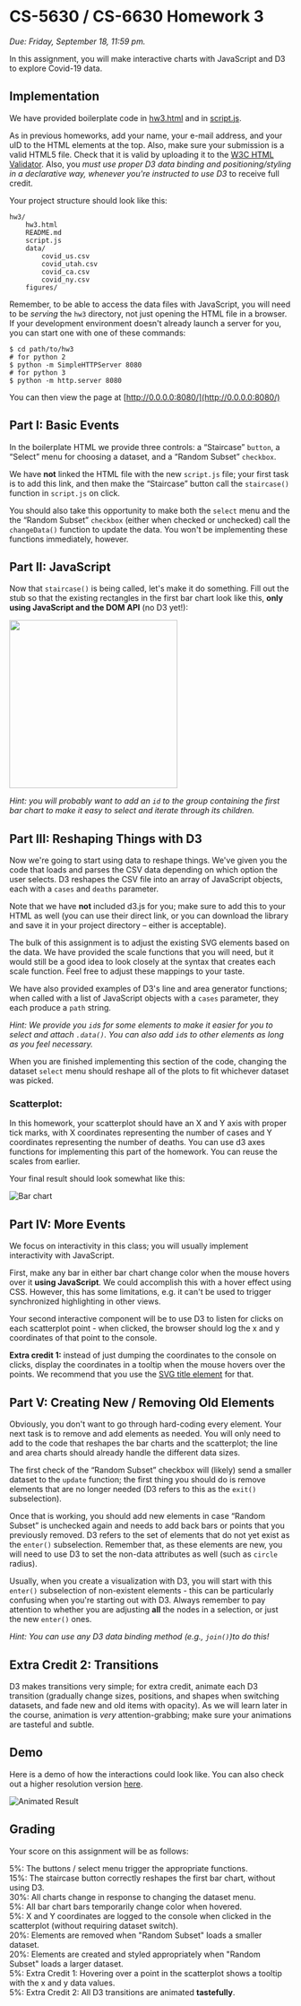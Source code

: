 # CS-5630 / CS-6630 Homework 3

_Due: Friday, September 18, 11:59 pm._

In this assignment, you will make interactive charts with JavaScript and D3 to explore Covid-19 data.

## Implementation

We have provided boilerplate code in [hw3.html](hw3.html) and in [script.js](script.js).

As in previous homeworks, add your name, your e-mail address, and your uID to the HTML elements at the top. Also, make sure your submission is a valid HTML5 file. Check that it is valid by uploading it to the [W3C HTML Validator](https://validator.w3.org/#validate_by_upload). Also, you _must use proper D3 data binding and positioning/styling in a declarative way, whenever you're instructed to use D3_ to receive full credit.

Your project structure should look like this:

    hw3/
        hw3.html
        README.md
        script.js
        data/
            covid_us.csv
            covid_utah.csv
            covid_ca.csv
            covid_ny.csv
        figures/

Remember, to be able to access the data files with JavaScript, you will need to be _serving_ the `hw3` directory, not just opening the HTML file in a browser. If your development environment doesn't already launch a server for you, you can start one with one of these commands:

    $ cd path/to/hw3
    # for python 2
    $ python -m SimpleHTTPServer 8080
    # for python 3
    $ python -m http.server 8080

You can then view the page at [http://0.0.0.0:8080/](http://0.0.0.0:8080/)

## Part I: Basic Events

In the boilerplate HTML we provide three controls: a “Staircase” `button`, a “Select” menu for choosing a dataset, and a “Random Subset” `checkbox`.

We have **not** linked the HTML file with the new `script.js` file; your first task is to add this link, and then make the “Staircase” button call the `staircase()` function in `script.js` on click.

You should also take this opportunity to make both the `select` menu and the the “Random Subset” `checkbox` (either when checked or unchecked) call the `changeData()` function to update the data. You won't be implementing these functions immediately, however.

## Part II: JavaScript

Now that `staircase()` is being called, let's make it do something. Fill out the stub so that the existing rectangles in the first bar chart look like this, **only using JavaScript and the DOM API** (no D3 yet!):

<img src="figures/staircase.png" height="300">

_Hint: you will probably want to add an `id` to the group containing the first bar chart to make it easy to select and iterate through its children._

## Part III: Reshaping Things with D3

Now we're going to start using data to reshape things. We've given you the code that loads and parses the CSV data depending on which option the user selects. D3 reshapes the CSV file into an array of JavaScript objects, each with a `cases` and `deaths` parameter.

Note that we have **not** included d3.js for you; make sure to add this to your HTML as well (you can use their direct link, or you can download the library and save it in your project directory – either is acceptable).

The bulk of this assignment is to adjust the existing SVG elements based on the data. We have provided the scale functions that you will need, but it would still be a good idea to look closely at the syntax that creates each scale function. Feel free to adjust these mappings to your taste.

We have also provided examples of D3's line and area generator functions; when called with a list of JavaScript objects with a `cases` parameter, they each produce a `path` string.

_Hint: We provide you `id`s for some elements to make it easier for you to select and attach `.data()`. You can also add `id`s to other elements as long as you feel necessary._

When you are finished implementing this section of the code, changing the dataset `select` menu should reshape all of the plots to fit whichever dataset was picked.

### Scatterplot:

In this homework, your scatterplot should have an X and Y axis with proper tick marks, with X coordinates representing the number of cases and Y coordinates representing the number of deaths. You can use d3 axes functions for implementing this part of the homework. You can reuse the scales from earlier.

Your final result should look somewhat like this:

![Bar chart](figures/screenshot.png)

## Part IV: More Events

We focus on interactivity in this class; you will usually implement interactivity with JavaScript.

First, make any bar in either bar chart change color when the mouse hovers over it **using JavaScript**. We could accomplish this with a hover effect using CSS. However, this has some limitations, e.g. it can't be used to trigger synchronized highlighting in other views.

Your second interactive component will be to use D3 to listen for clicks on each scatterplot point - when clicked, the browser should log the x and y coordinates of that point to the console.

**Extra credit 1:** instead of just dumping the coordinates to the console on clicks, display the coordinates in a tooltip when the mouse hovers over the points. We recommend that you use the [SVG title element](https://developer.mozilla.org/en-US/docs/Web/SVG/Element/title) for that.

## Part V: Creating New / Removing Old Elements

Obviously, you don't want to go through hard-coding every element. Your next task is to remove and add elements as needed. You will only need to add to the code that reshapes the bar charts and the scatterplot; the line and area charts should already handle the different data sizes.

The first check of the “Random Subset” checkbox will (likely) send a smaller dataset to the `update` function; the first thing you should do is remove elements that are no longer needed (D3 refers to this as the `exit()` subselection).

Once that is working, you should add new elements in case “Random Subset” is unchecked again and needs to add back bars or points that you previously removed. D3 refers to the set of elements that do not yet exist as the `enter()` subselection. Remember that, as these elements are new, you will need to use D3 to set the non-data attributes as well (such as `circle` radius).

Usually, when you create a visualization with D3, you will start with this `enter()` subselection of non-existent elements - this can be particularly confusing when you're starting out with D3. Always remember to pay attention to whether you are adjusting **all** the nodes in a selection, or just the new `enter()` ones.

_Hint: You can use any D3 data binding method (e.g., `join()`)to do this!_

## Extra Credit 2: Transitions

D3 makes transitions very simple; for extra credit, animate each D3 transition (gradually change sizes, positions, and shapes when switching datasets, and fade new and old items with opacity). As we will learn later in the course, animation is _very_ attention-grabbing; make sure your animations are tasteful and subtle. 


## Demo

Here is a demo of how the interactions could look like. You can also check out a higher resolution version [here](figures/hw3_demo.mp4).

![Animated Result](figures/hw3_demo.gif)


## Grading

Your score on this assignment will be as follows:

5%: The buttons / select menu trigger the appropriate functions.  
15%: The staircase button correctly reshapes the first bar chart, without using D3.  
30%: All charts change in response to changing the dataset menu.  
5%: All bar chart bars temporarily change color when hovered.  
5%: X and Y coordinates are logged to the console when clicked in the scatterplot (without requiring dataset switch).  
20%: Elements are removed when "Random Subset" loads a smaller dataset.  
20%: Elements are created and styled appropriately when "Random Subset" loads a larger dataset.  
5%: Extra Credit 1: Hovering over a point in the scatterplot shows a tooltip with the x and y data values.  
5%: Extra Credit 2: All D3 transitions are animated **tastefully**.
